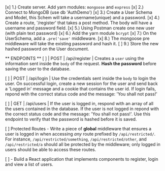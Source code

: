 [x] 1.) Create server. Add yarn modules: `mongoose` and `express`
[x] 2.) Connect to MongoDB (use db 'AuthDemo')
[x] 3.) Create a User Schema and Model, this Schem will take a username(unique) and a password.
[x] 4.) Create a route, '/register' that takes a post method. The body will have a username and password field.
[x] 5.) Using Postman create one new user (with plain text password)
[x] 6.) Add the yarn module `bcrypt`
[x] 7.) On the UserSchema, add a `.pre('save'` middleware.
[x] 8.) The mongoose pre middleware will take the existing password and hash it.
[ ] 9.) Store the new hashed password on the User document.

** ENDPOINTS **
[ ] | POST   | /api/register | Creates a `user` using the information sent inside the `body` of the request.  **Hash the password** before saving the user to the database.

[ ] | POST   | /api/login    | Use the credentials sent inside the `body` to login the user. On successful login, create a new session for the user and send back a 'Logged in' message and a cookie that contains the user id. If login fails, repond with the correct status code and the message: 'You shall not pass!'

[ ] | GET    | /api/users    | If the user is logged in, respond with an array of all the users contained in the database. If the user is not logged in repond with the correct status code and the message: 'You shall not pass!'. Use this endpoint to verify that the password is hashed before it is saved.

[ ] Protected Routes - Write a piece of **global** middleware that ensures a user is logged in when accessing _any_ route prefixed by `/api/restricted/`. For instance, `/api/restricted/something`, `/api/restricted/other`, and `/api/restricted/a` should all be protected by the middleware; only logged in users should be able to access these routes.

[ ] - Build a React application that implements components to register, login and view a list of users.
